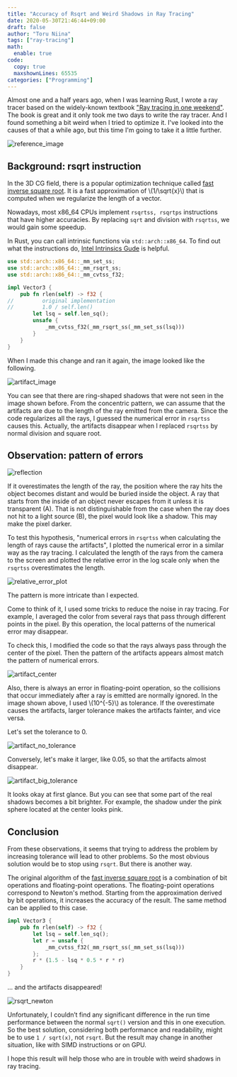 ```yaml
---
title: "Accuracy of Rsqrt and Weird Shadows in Ray Tracing"
date: 2020-05-30T21:46:44+09:00
draft: false
author: "Toru Niina"
tags: ["ray-tracing"]
math:
  enable: true
code:
  copy: true
  maxshownLines: 65535
categories: ["Programming"]
---
```


Almost one and a half years ago, when I was learning Rust, I wrote a ray tracer based on the widely-known textbook ["Ray tracing in one weekend"](https://raytracing.github.io/books/RayTracingInOneWeekend.html).
The book is great and it only took me two days to write the ray tracer. And I found something a bit weird when I tried to optimize it.
I've looked into the causes of that a while ago, but this time I'm going to take it a little further.

![reference_image](images/accuracy-of-rsqrt-and-weird-shadows-in-ray-tracing/reference_16x9.png)

## Background: rsqrt instruction

In the 3D CG field, there is a popular optimization technique called [fast inverse square root](https://en.wikipedia.org/wiki/Fast_inverse_square_root).
It is a fast approximation of \\(1/\sqrt{x}\\) that is computed when we regularize the length of a vector.

Nowadays, most x86_64 CPUs implement `rsqrtss, rsqrtps` instructions that have higher accuracies.
By replacing `sqrt` and division with `rsqrtss`, we would gain some speedup.

In Rust, you can call intrinsic functions via `std::arch::x86_64`.
To find out what the instructions do, [Intel Intrinsics Gude](https://software.intel.com/sites/landingpage/IntrinsicsGuide/) is helpful.

```rust
use std::arch::x86_64::_mm_set_ss;
use std::arch::x86_64::_mm_rsqrt_ss;
use std::arch::x86_64::_mm_cvtss_f32;

impl Vector3 {
    pub fn rlen(self) -> f32 {
//         original implementation
//         1.0 / self.len()
        let lsq = self.len_sq();
        unsafe {
            _mm_cvtss_f32(_mm_rsqrt_ss(_mm_set_ss(lsq)))
        }
    }
}
```

When I made this change and ran it again, the image looked like the following.

![artifact_image](images/accuracy-of-rsqrt-and-weird-shadows-in-ray-tracing/artifact_16x9.png)

You can see that there are ring-shaped shadows that were not seen in the image shown before.
From the concentric pattern, we can assume that the artifacts are due to the length of the ray emitted from the camera.
Since the code regularizes all the rays, I guessed the numerical error in `rsqrtss` causes this.
Actually, the artifacts disappear when I replaced `rsqrtss` by normal division and square root.

## Observation: pattern of errors

![reflection](images/accuracy-of-rsqrt-and-weird-shadows-in-ray-tracing/reflection.png)

If it overestimates the length of the ray, the position where the ray hits the object becomes distant and would be buried inside the object.
A ray that starts from the inside of an object never escapes from it unless it is transparent (A).
That is not distinguishable from the case when the ray does not hit to a light source (B), the pixel would look like a shadow.
This may make the pixel darker.

To test this hypothesis, "numerical errors in `rsqrtss` when calculating the length of rays cause the artifacts", I plotted the numerical error in a similar way as the ray tracing.
I calculated the length of the rays from the camera to the screen and plotted the relative error in the log scale only when the `rsqrtss` overestimates the length.

![relative_error_plot](images/accuracy-of-rsqrt-and-weird-shadows-in-ray-tracing/relative_error_plot.svg)

The pattern is more intricate than I expected.

Come to think of it, I used some tricks to reduce the noise in ray tracing.
For example, I averaged the color from several rays that pass through different points in the pixel.
By this operation, the local patterns of the numerical error may disappear.

To check this, I modified the code so that the rays always pass through the center of the pixel.
Then the pattern of the artifacts appears almost match the pattern of numerical errors.

![artifact_center](images/accuracy-of-rsqrt-and-weird-shadows-in-ray-tracing/artifact_center_16x9.png)

Also, there is always an error in floating-point operation, so the collisions that occur immediately after a ray is emitted are normally ignored.
In the image shown above, I used \\(10^{-5}\\) as tolerance.
If the overestimate causes the artifacts, larger tolerance makes the artifacts fainter, and vice versa.

Let's set the tolerance to 0.

![artifact_no_tolerance](images/accuracy-of-rsqrt-and-weird-shadows-in-ray-tracing/artifact_no_tolerance_16x9.png)

Conversely, let's make it larger, like 0.05, so that the artifacts almost disappear.

![artifact_big_tolerance](images/accuracy-of-rsqrt-and-weird-shadows-in-ray-tracing/artifact_big_tolerance_16x9.png)

It looks okay at first glance. But you can see that some part of the real shadows becomes a bit brighter.
For example, the shadow under the pink sphere located at the center looks pink.

## Conclusion

From these observations, it seems that trying to address the problem by increasing tolerance will lead to other problems.
So the most obvious solution would be to stop using `rsqrt`. But there is another way.

The original algorithm of the [fast inverse square root](https://en.wikipedia.org/wiki/Fast_inverse_square_root) is a combination of bit operations and floating-point operations.
The floating-point operations correspond to Newton's method. Starting from the approximation derived by bit operations, it increases the accuracy of the result.
The same method can be applied to this case.

```rust
impl Vector3 {
    pub fn rlen(self) -> f32 {
        let lsq = self.len_sq();
        let r = unsafe {
            _mm_cvtss_f32(_mm_rsqrt_ss(_mm_set_ss(lsq)))
        };
        r * (1.5 - lsq * 0.5 * r * r)
    }
}
```

... and the artifacts disappeared!

![rsqrt_newton](images/accuracy-of-rsqrt-and-weird-shadows-in-ray-tracing/example_rsqrt_newton_16x9.png)

Unfortunately, I couldn’t find any significant difference in the run time performance between the normal `sqrt()` version and this in one execution.
So the best solution, considering both performance and readability, might be to use `1 / sqrt(x)`, not `rsqrt`.
But the result may change in another situation, like with SIMD instructions or on GPU.

I hope this result will help those who are in trouble with weird shadows in ray tracing.
